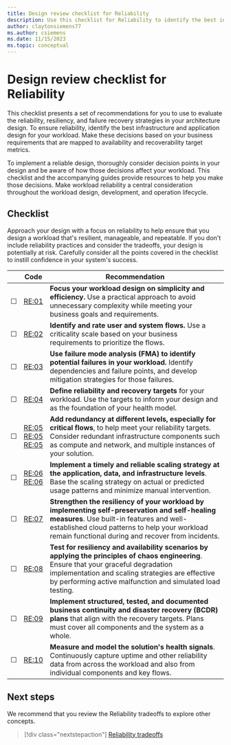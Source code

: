 ```yaml
---
title: Design review checklist for Reliability
description: Use this checklist for Reliability to identify the best infrastructure and application design for your workload.
author: claytonsiemens77
ms.author: csiemens
ms.date: 11/15/2023
ms.topic: conceptual
---
```

# Design review checklist for Reliability

This checklist presents a set of recommendations for you to use to evaluate the reliability, resiliency, and failure recovery strategies in your architecture design. To ensure reliability, identify the best infrastructure and application design for your workload. Make these decisions based on your business requirements that are mapped to availability and recoverability target metrics.

To implement a reliable design, thoroughly consider decision points in your design and be aware of how those decisions affect your workload. This checklist and the accompanying guides provide resources to help you make those decisions. Make workload reliability a central consideration throughout the workload design, development, and operation lifecycle.

## Checklist

Approach your design with a focus on reliability to help ensure that you design a workload that's resilient, manageable, and repeatable. If you don't include reliability practices and consider the tradeoffs, your design is potentially at risk. Carefully consider all the points covered in the checklist to instill confidence in your system's success.

|&nbsp; |Code  |Recommendation  |
|-|-|-|
| &#9744; |[RE:01](simplify.md)     |  **Focus your workload design on simplicity and efficiency.** Use a practical approach to avoid unnecessary complexity while meeting your business goals and requirements. |
| &#9744; |[RE:02](identify-flows.md)    |  **Identify and rate user and system flows.** Use a criticality scale based on your business requirements to prioritize the flows. |
| &#9744; |[RE:03](failure-mode-analysis.md)     |  **Use failure mode analysis (FMA) to identify potential failures in your workload.** Identify dependencies and failure points, and develop mitigation strategies for those failures.|
| &#9744; |[RE:04](metrics.md)     |   **Define reliability and recovery targets** for your workload. Use the targets to inform your design and as the foundation of your health model.|
| &#9744; |[RE:05](redundancy.md) <br> [RE:05](highly-available-multi-region-design.md) <br> [RE:05](regions-availability-zones.md)    | **Add redundancy at different levels, especially for critical flows**, to help meet your reliability targets. Consider redundant infrastructure components such as compute and network, and multiple instances of your solution.|
| &#9744; |[RE:06](partition-data.md) <br> [RE:06](scaling.md)    | **Implement a timely and reliable scaling strategy at the application, data, and infrastructure levels**. Base the scaling strategy on actual or predicted usage patterns and minimize manual intervention.|
| &#9744; |[RE:07](self-preservation.md)        |  **Strengthen the resiliency of your workload by implementing self-preservation and self-healing measures**. Use built-in features and well-established cloud patterns to help your workload remain functional during and recover from incidents.   |
| &#9744; |[RE:08](testing-strategy.md)      |  **Test for resiliency and availability scenarios by applying the principles of chaos engineering**. Ensure that your graceful degradation implementation and scaling strategies are effective by performing active malfunction and simulated load testing.       |
| &#9744; |[RE:09](disaster-recovery.md)     |  **Implement structured, tested, and documented business continuity and disaster recovery (BCDR) plans** that align with the recovery targets. Plans must cover all components and the system as a whole.       |
| &#9744; |[RE:10](monitoring-alerting-strategy.md)     |  **Measure and model the solution's health signals**. Continuously capture uptime and other reliability data from across the workload and also from individual components and key flows.       |

## Next steps

We recommend that you review the Reliability tradeoffs to explore other concepts.

> [!div class="nextstepaction"]
> [Reliability tradeoffs](tradeoffs.md)
